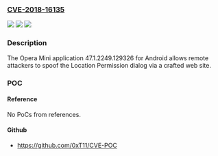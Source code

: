 ### [CVE-2018-16135](https://cve.mitre.org/cgi-bin/cvename.cgi?name=CVE-2018-16135)
![](https://img.shields.io/static/v1?label=Product&message=n%2Fa&color=blue)
![](https://img.shields.io/static/v1?label=Version&message=%3F%20n%2Fa%20&color=brighgreen)
![](https://img.shields.io/static/v1?label=Vulnerability&message=n%2Fa&color=brighgreen)

### Description

The Opera Mini application 47.1.2249.129326 for Android allows remote attackers to spoof the Location Permission dialog via a crafted web site.

### POC

#### Reference
No PoCs from references.

#### Github
- https://github.com/0xT11/CVE-POC

